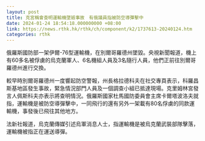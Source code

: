 ```yaml
---
layout: post
title: 克宮稱會查明運輸機墜毀事故　有俄議員指被防空導彈擊中
date: 2024-01-24 18:54:18.000000000 +08:00
link: https://news.rthk.hk/rthk/ch/component/k2/1737613-20240124.htm
categories: rthk
---
```


俄羅斯國防部一架伊爾-76型運輸機，在別爾哥羅德州墜毀。央視新聞報道，機上有60多名被俘虜的烏克蘭軍人、6名機組人員及3名隨行人員，他們正前往別爾哥羅德州進行交換。

較早時別爾哥羅德州一度響起防空警報，州長格拉德科夫在社交專頁表示，科羅昌斯基地區發生事故，緊急情況部門人員及一個調查小組已抵達現場。克里姆林宮發言人佩斯科夫亦表示將查明情況。俄羅斯國家杜馬國防委員會主席卡爾塔波洛夫就指，運輸機是被防空導彈擊中，一同飛行的還有另外一架載有80名俘虜的同款運輸機，事發後已飛往其他地方。

法新社報道，烏克蘭傳媒引述烏軍消息人士，指運輸機是被烏克蘭武裝部隊擊落，運輸機被指正在運送導彈。
